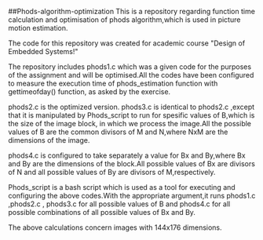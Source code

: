 ##Phods-algorithm-optimization
This is a repository regarding function time calculation and optimisation of phods algorithm,which is used in picture motion estimation.

The code for this repository was created for academic course "Design of Embedded Systems!"

The repository includes phods1.c which was a given code for the purposes of the assignment and will be optimised.All the codes have been configured to measure the execution time
of phods_estimation function with gettimeofday() function, as asked by the exercise.

phods2.c is the optimized version.
phods3.c is identical to phods2.c ,except that it is manipulated by Phods_script to run for spesific values of B,which is the size of
the image block, in which we process the image.All the possible values of B are the common divisors of M and N,where NxM are the dimensions of the image.

phods4.c is configured to take separately a value for Bx and By,where Bx and By are the dimensions of the block.All possible values of Bx are divisors of N and all possible values of By are divisors of M,respectively.

Phods_script is a bash script which is used as a tool for executing and configuring the above codes.With the appropriate argument,it runs phods1.c ,phods2.c , phods3.c for all possible values of B and phods4.c for all possible combinations of all possible values of Bx and By.

The above calculations concern images with 144x176 dimensions.

